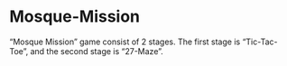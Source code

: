 # Mosque-Mission
“Mosque Mission” game consist of 2 stages. The first stage is “Tic-Tac-Toe”, and the second stage is “27-Maze”. 
